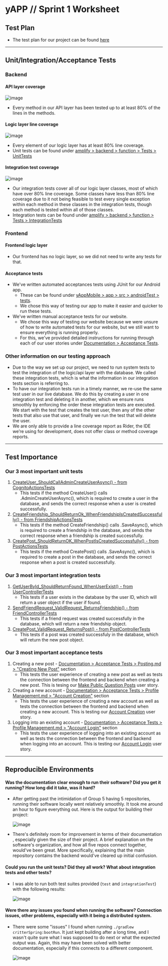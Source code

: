 # yAPP // Sprint 1 Worksheet

## Test Plan
 - The test plan for our project can be found [here](../Test%20Plan.md)

---

## Unit/Integration/Acceptance Tests

### Backend

#### API layer coverage
![image](./Images/APIunitTestCoverage.png)
 - Every method in our API layer has been tested up to at least 80% of the lines in the methods.

 #### Logic layer line coverage
 ![image](./Images/TotalUnitTestCoverage.png)
 - Every element of our logic layer has at least 80% line coverage.
 - Unit tests can be found under [amplify > backend > function > Tests > UnitTests](https://github.com/KageSilver/yAPP/tree/dev/amplify/backend/function/Tests/UnitTests)

 #### Integration test coverage
 ![image](./Images/IntegrationTestCoverage.png)
 - Our integration tests cover all of our logic layer classes, most of which have over 80% line coverage. Some classes have less than 80% line coverage due to it not being feasible to test every single exception within each method in these classes in the integration tests, though each method is tested within all of those classes.
 - Integration tests can be found under [amplify > backend > function > Tests > IntegrationTests](https://github.com/KageSilver/yAPP/tree/dev/amplify/backend/function/Tests/IntegrationTests)

### Frontend

#### Frontend logic layer
 - Our frontend has no logic layer, so we did not need to write any tests for that.

#### Acceptance tests
 - We've written automated acceptances tests using JUnit for our Android app.
    - These can be found under [yAppMobile > app > src > androidTest > tests](https://github.com/KageSilver/yAPP/tree/dev/yAppMobile/app/src/androidTest/java/com/example/yappmobile).
    - We chose this way of testing our app to make it easier and quicker to run these tests.
 - We've written manual acceptance tests for our website.
    - We chose this way of testing our website because we were unsure of how to write automated tests for our website, but we still want to ensure everything is running properly. 
    - For this, we've provided detailed instructions for running through each of our user stories under [Documentation > Acceptance Tests](https://github.com/KageSilver/yAPP/tree/dev/Documentation/Acceptance%20Tests).

### Other information on our testing approach
 - Due to the way we set up our project, we need to run system tests to test the integration of the logic/api layer with the database. We called these integration tests, which is what the information in our integration tests section is referring to.
 - To have our integration tests run in a timely manner, we re-use the same test user in our live database. We do this by creating a user in one integration test and deleting it in another, which we ensure runs smoothly by enforcing the order these integration tests are executed. We start with the test that creates the test user, then any of the other tests that also use that user, and finally we run the test that will delete the user.
 - We are only able to provide a line coverage report as Rider, the IDE we’re using for development, does not offer class or method coverage reports.

---

## Test Importance

### Our 3 most important unit tests

1. [CreateUser_ShouldCallAdminCreateUserAsync() - from CognitoActionsTests](https://github.com/KageSilver/yAPP/blob/dev/amplify/backend/function/Tests/UnitTests/Actions/CognitoActionsTests.cs#L213-L229)
    - This tests if the method CreateUser() calls .AdminCreateUserAsync(), which is required to create a user in the database, and sends the correct response when a user is created successfully.
2. [CreateFriendship_ShouldReturnOk_WhenFriendshipIsCreatedSuccessfully() - from FriendshipActionsTests](https://github.com/KageSilver/yAPP/blob/dev/amplify/backend/function/Tests/UnitTests/Actions/FriendshipActionsTests.cs#L39-L69)
    - This tests if the method CreateFriendship() calls .SaveAsync(), which is required to create a friendship in the database, and sends the correct response when a friendship is created successfully. 
3. [CreatePost_ShouldReturnOK_WhenPostIsCreatedSuccessfully() - from PostActionsTests](https://github.com/KageSilver/yAPP/blob/dev/amplify/backend/function/Tests/UnitTests/Actions/PostActionsTests.cs#L41-L82)
    - This tests if the method CreatePost() calls .SaveAsync(), which is required to create a post in the database, and sends the correct response when a post is created successfully.

### Our 3 most important integration tests

1. [GetUserById_ShouldReturnFound_WhenUserExist() - from UserControllerTests](https://github.com/KageSilver/yAPP/blob/dev/amplify/backend/function/Tests/IntegrationTests/UserControllerTests.cs#L75-L87)
    - This tests if a user exists in the database by the user ID, which will return a user object if the user if found.
2. [SendFriendRequest_ValidRequest_ReturnsFriendship() - from FriendControllerTests](https://github.com/KageSilver/yAPP/blob/dev/amplify/backend/function/Tests/IntegrationTests/FriendControllerTests.cs#L68-L103)
    - This tests if a friend request was created successfully in the database, which will return a new friendship object.
3. [CreatePost_ValidRequest_ReturnsPost() - from PostControllerTests](https://github.com/KageSilver/yAPP/blob/dev/amplify/backend/function/Tests/IntegrationTests/PostControllerTests.cs#L66-L109)
    - This tests if a post was created successfuly in the database, which will return the new post object.

### Our 3 most important acceptance tests

1. Creating a new post - [Documentation > Acceptance Tests > Posting.md > "Creating New Post"](https://github.com/KageSilver/yAPP/blob/dev/Documentation/Acceptance%20Tests/Posting.md#creating-new-post) section
    - This tests the user experience of creating a new post as well as tests the connection between the frontend and backend when creating a new post. This is tesing our [Make Public Question Posts](https://github.com/KageSilver/yAPP/issues/7) user story.
2. Creating a new account - [Documentation > Acceptance Tests > Profile Management.md > "Account Creation"](https://github.com/KageSilver/yAPP/blob/dev/Documentation/Acceptance%20Tests/Profile%20Management.md#account-creation) section
    - This tests the user experience of creating a new account as well as tests the connection between the frontend and backend when creating a new account. This is testing our [Account Creation](https://github.com/KageSilver/yAPP/issues/20) user story.
3. Logging into an existing account - [Documentation > Acceptance Tests > Profile Management.md > "Account Login"](https://github.com/KageSilver/yAPP/blob/dev/Documentation/Acceptance%20Tests/Profile%20Management.md#account-login) section
    - This tests the user experience of logging into an existing account as well as tests the connection between the frontend and backend when logging into an account. This is testing our [Account Login](https://github.com/KageSilver/yAPP/issues/21) user story.

---

## Reproducible Environments

#### Was the documentation clear enough to run their software? Did you get it running? How long did it take, was it hard?

- After getting past the intimidation of Group 5 having 5 repositories, running their software locally went relatively smoothly. It took me around an hour to figure everything out. Here is the output for building their project:

    ![image](./Images/CombatCritters/gradleBuildOutput.png)

- There's definitely room for improvement in terms of their documentation , especially given the size of their project. A brief explanation on the software's organization, and how all five repos connect together, would've been great. More specifically, explaining that the main repository contains the backend would've cleared up initial confusion.  

#### Could you run the unit tests? Did they all work? What about integration tests and other tests?

- I was able to run both test suites provided (`test` and `integrationTest`) with the following results: 

    ![image](./Images/CombatCritters/gradleTestOutput.png)


#### Were there any issues you found when running the software? Connection issues, other problems, especially with it being a distributed system.

- There were some "issues" I found when running `./gradlew critterSpring:bootRun`. It just kept building after a long time, and I wasn't quite sure what I was supposed to do next or what the expected output was. Again, this may have been solved with better documentation, especially if this connects to a different component. 
  
    ![image](./Images/CombatCritters/gradleRunOutput.png)
